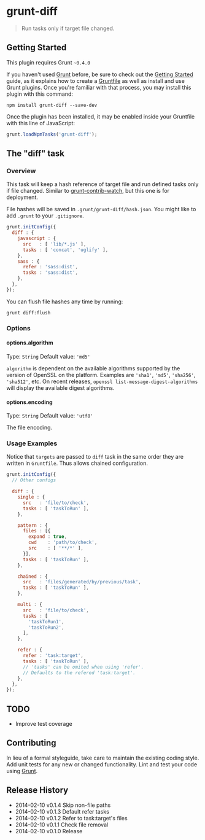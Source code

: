 # grunt-diff

> Run tasks only if target file changed.


## Getting Started

This plugin requires Grunt `~0.4.0`

If you haven't used [Grunt](http://gruntjs.com/) before, be sure to check out the [Getting Started](http://gruntjs.com/getting-started) guide, as it explains how to create a [Gruntfile](http://gruntjs.com/sample-gruntfile) as well as install and use Grunt plugins. Once you're familiar with that process, you may install this plugin with this command:

```shell
npm install grunt-diff --save-dev
```

Once the plugin has been installed, it may be enabled inside your Gruntfile with this line of JavaScript:

```js
grunt.loadNpmTasks('grunt-diff');
```


## The "diff" task

### Overview

This task will keep a hash reference of target file and run defined tasks only if file changed.
Similar to [grunt-contrib-watch](https://github.com/gruntjs/grunt-contrib-watch), but this one is for deployment.

File hashes will be saved in `.grunt/grunt-diff/hash.json`.
You might like to add `.grunt` to your `.gitignore`.

```js
grunt.initConfig({
  diff : {
    javascript : {
      src   : [ 'lib/*.js' ],
      tasks : [ 'concat', 'uglify' ],
    },
    sass : {
      refer : 'sass:dist',
      tasks : 'sass:dist',
    },
  },
});
```

You can flush file hashes any time by running:
```shell
grunt diff:flush
```


### Options

#### options.algorithm
Type: `String`
Default value: `'md5'`

`algorithm` is dependent on the available algorithms supported by the version of OpenSSL on the platform. Examples are `'sha1'`, `'md5'`, `'sha256'`, `'sha512'`, etc. On recent releases, `openssl list-message-digest-algorithms` will display the available digest algorithms.

#### options.encoding
Type: `String`
Default value: `'utf8'`

The file encoding.


### Usage Examples

Notice that `targets` are passed to `diff` task in the same order they are written in `Gruntfile`.
Thus allows chained configuration.

```js
grunt.initConfig({
  // Other configs

  diff : {
    single : {
      src   : 'file/to/check',
      tasks : [ 'taskToRun' ],
    },

    pattern : {
      files : [{
        expand : true,
        cwd    : 'path/to/check',
        src    : [ '**/*' ],
      }],
      tasks : [ 'taskToRun' ],
    },

    chained : {
      src   : 'files/generated/by/previous/task',
      tasks : [ 'taskToRun' ],
    },

    multi : {
      src   : 'file/to/check',
      tasks : [
        'taskToRun1',
        'taskToRun2',
      ],
    },

    refer : {
      refer : 'task:target',
      tasks : [ 'taskToRun' ],
      // 'tasks' can be omited when using 'refer'.
      // Defaults to the refered 'task:target'.
    },
  },
});
```


## TODO

 * Improve test coverage


## Contributing

In lieu of a formal styleguide, take care to maintain the existing coding style. Add unit tests for any new or changed functionality. Lint and test your code using [Grunt](http://gruntjs.com/).


## Release History

 * 2014-02-10   v0.1.4   Skip non-file paths
 * 2014-02-10   v0.1.3   Default refer tasks
 * 2014-02-10   v0.1.2   Refer to task:target's files
 * 2014-02-10   v0.1.1   Check file removal
 * 2014-02-10   v0.1.0   Release
